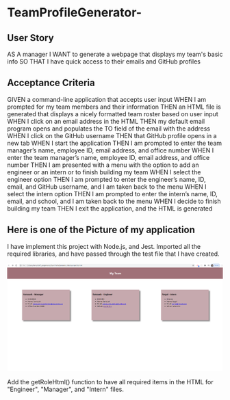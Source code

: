 # TeamProfileGenerator-
## User Story
AS A manager
I WANT to generate a webpage that displays my team's basic info
SO THAT I have quick access to their emails and GitHub profiles
## Acceptance Criteria
GIVEN a command-line application that accepts user input
WHEN I am prompted for my team members and their information
THEN an HTML file is generated that displays a nicely formatted team roster based on user input
WHEN I click on an email address in the HTML
THEN my default email program opens and populates the TO field of the email with the address
WHEN I click on the GitHub username
THEN that GitHub profile opens in a new tab
WHEN I start the application
THEN I am prompted to enter the team manager’s name, employee ID, email address, and office number
WHEN I enter the team manager’s name, employee ID, email address, and office number
THEN I am presented with a menu with the option to add an engineer or an intern or to finish building my team
WHEN I select the engineer option
THEN I am prompted to enter the engineer’s name, ID, email, and GitHub username, and I am taken back to the menu
WHEN I select the intern option
THEN I am prompted to enter the intern’s name, ID, email, and school, and I am taken back to the menu
WHEN I decide to finish building my team
THEN I exit the application, and the HTML is generated
## Here is one of the Picture of my application
I have implement this project with Node.js, and Jest.
Imported all the required libraries, and have passed through the test file that I have created.

![Logo](/images/capture.png)

Add the getRoleHtml() function to have all required items in the HTML for "Engineer", "Manager", and "Intern" files.